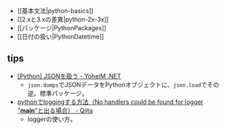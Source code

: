 * [[基本文法|python-basics]]
* [[2.xと3.xの差異|python-2x-3x]]
* [[パッケージ|PythonPackages]]
* [[日付の扱い|PythonDatetime]]

tips
----

* [[Python] JSONを扱う - YoheiM .NET](http://www.yoheim.net/blog.php?q=20150901)
  * `json.dumps`でJSONデータをPythonオブジェクトに、`json.load`でその逆。標準パッケージ。
* [pythonでloggingする方法（No handlers could be found for logger "__main__"と出る場合） - Qiita](http://qiita.com/kumagi/items/b8e2b6a414ecbace45b5)
  * loggerの使い方。